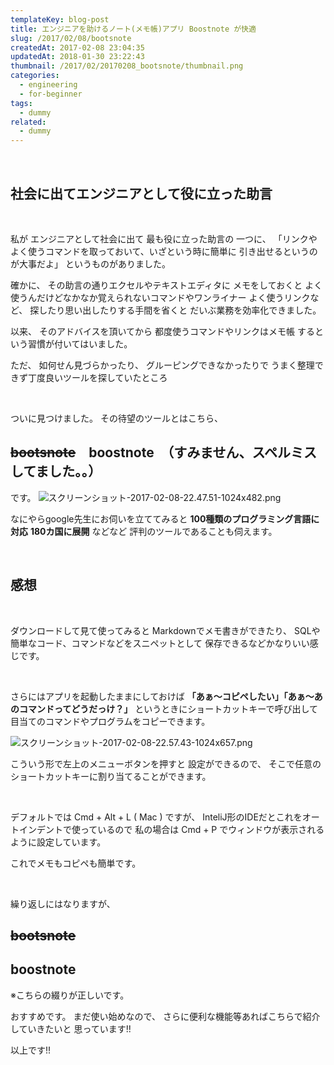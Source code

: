 ```yaml
---
templateKey: blog-post
title: エンジニアを助けるノート(メモ帳)アプリ Boostnote が快適
slug: /2017/02/08/bootsnote
createdAt: 2017-02-08 23:04:35
updatedAt: 2018-01-30 23:22:43
thumbnail: /2017/02/20170208_bootsnote/thumbnail.png
categories:
  - engineering
  - for-beginner
tags:
  - dummy
related:
  - dummy
---
```


&nbsp;
<h2 class="chapter">社会に出てエンジニアとして役に立った助言</h2>
&nbsp;

私が
エンジニアとして社会に出て
最も役に立った助言の
一つに、
「リンクやよく使うコマンドを取っておいて、いざという時に簡単に
引き出せるというのが大事だよ」
というものがありました。

<div class="adsense"></div>

確かに、
その助言の通りエクセルやテキストエディタに
メモをしておくと
よく使うんだけどなかなか覚えられないコマンドやワンライナー
よく使うリンクなど、
探したり思い出したりする手間を省くと
だいぶ業務を効率化できました。

以来、
そのアドバイスを頂いてから
都度使うコマンドやリンクはメモ帳
するという習慣が付いてはいました。

ただ、
如何せん見づらかったり、
グルーピングできなかったりで
うまく整理できず丁度良いツールを探していたところ

&nbsp;

ついに見つけました。
その待望のツールとはこちら、
&nbsp;

<h2><del datetime="2017-11-15T02:22:20+00:00">bootsnote</del>　boostnote　（すみません、スペルミスしてました。。）</h2>
です。
<img class="post-image" src="https://statics.ver-1-0.net/uploads/2017/02/20170208_bootsnote/スクリーンショット-2017-02-08-22.47.51-1024x482.png" alt="スクリーンショット-2017-02-08-22.47.51-1024x482.png"/>

なにやらgoogle先生にお伺いを立ててみると
<strong>100種類のプログラミング言語に対応</strong>
<strong>180カ国に展開</strong>
などなど
評判のツールであることも伺えます。

&nbsp;

<h2 class="chapter">感想</h2>
&nbsp;

ダウンロードして見て使ってみると
Markdownでメモ書きができたり、
SQLや簡単なコード、コマンドなどをスニペットとして
保存できるなどかなりいい感じです。

&nbsp;

さらにはアプリを起動したままにしておけば
<strong>「あぁ〜コピペしたい」「あぁ〜あのコマンドってどうだっけ？」</strong>
というときにショートカットキーで呼び出して
目当てのコマンドやプログラムをコピーできます。

<img class="post-image" src="https://statics.ver-1-0.net/uploads/2017/02/20170208_bootsnote/スクリーンショット-2017-02-08-22.57.43-1024x657.png" alt="スクリーンショット-2017-02-08-22.57.43-1024x657.png"/>

こういう形で左上のメニューボタンを押すと
設定ができるので、
そこで任意のショートカットキーに割り当てることができます。

&nbsp;

デフォルトでは Cmd + Alt + L ( Mac ) ですが、
InteliJ形のIDEだとこれをオートインデントで使っているので
私の場合は Cmd + P でウィンドウが表示されるように設定しています。

これでメモもコピペも簡単です。

&nbsp;

繰り返しにはなりますが、
<h2><del datetime="2017-11-15T02:22:20+00:00">bootsnote</del></h2>

<h2>boostnote</h2>
※こちらの綴りが正しいです。


おすすめです。
まだ使い始めなので、
さらに便利な機能等あればこちらで紹介していきたいと
思っています!!

以上です!!
